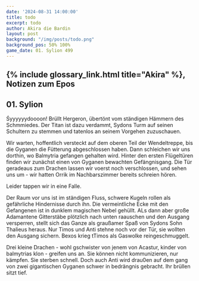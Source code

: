 ```yaml
---
date: '2024-08-31 14:00:00'
title: todo
excerpt: todo
author: Akira die Bardin
layout: post
background: "/img/posts/todo.png"
background_pos: 50% 100%
game_date: 01. Sylion 499
---
```


## {% include glossary_link.html title="Akira" %}, Notizen zum Epos

## 01. Sylion

Śyyyyyydoooon! Brüllt Hergeron, übertönt vom ständigen Hämmern des Schmmiedes. Der Titan ist dazu verdammt, Sydons Turm auf seinen Schultern zu stemmen und tatenlos an seinem Vorgehen zuzuschauen.

Wir warten, hoffentlich versteckt auf dem oberen Teil der Wendeltreppe, bis die Gyganen die Fütterung abgeschlossen haben. Dann schleichen wir uns dorthin, wo Balmytria gefangen gehalten wird. Hinter den ersten Flügeltüren finden wir zunächst einen von Gyganen bewachten Gefängnisgang. Die Tür geradeaus zum Drachen lassen wir voerst noch verschlossen, und sehen uns um - wir hatten Orrik im Nachbarszimmer bereits schreien hören.

Leider tappen wir in eine Falle.

Der Raum vor uns ist im ständigen Fluss, schwere Kugeln rollen als gefährliche Hindernisse durch ihn. Die vermeintliche Ecke mit den Gefangenen ist in dunklem magischen Nebel gehüllt. ALs dann aber große Adamantene Gitterstäbe plötzlich nach unten raauschen und den Ausgang versperren, stellt sich das Ganze als graußamer Spaß von Sydons Sohn Thalieus heraus. Nur Timos und Anti stehne noch vor der Tür, sie wollten den Ausgang sichern. Bexos krieg tTimos als Gaswolke reingeschmuggelt.


Drei kleine Drachen - wohl gschwister von jenem von Acastur, kinder von balmytrias klon - greifen uns an. Sie können nicht kommunizieren, nur kämpfen. Sie sterben schnell. Doch auch Anti wird drau0en auf dem gang von zwei gigantischen Gyganen schwer in bedrängnis gebracht. Ihr brüllen sitzt tief.


<!--

## Combat manual
* Start of turn
  * Recharge breath?
* Action:
  * AOE: Hauntin Phalanx
  * Attack: 1. Meele, if hit: spectral warrior + stun; 2. meele
  * Spell: Spirit guardian
  * Heal 1d8 +4
  * Use item: Mass healing word
  * Use item: Power word stun
  * Use item: Charm of heroism
  * (Divine blessing; ever 7 days)
* Bonus:
  * Dodge + Hit die regain
  * Two unarmed strikes
* Reaction:
  * Shell of the dragon turtle
* Take damage
  * Evasion: Dex save -> half damage
* Anti
  * 3x attack
  * OR: 1x breath acid line
  * OR: 1x breath slowing cone
-->
 
<!--
Die Amazonen sind mit der Halbinsel Aresia in Verbindung, Narsus für viele aresianer ein spielzeug der königin.

Character highlights:
## Tiameia
## Kapiosallos
## Bexos
## Timos
-->
